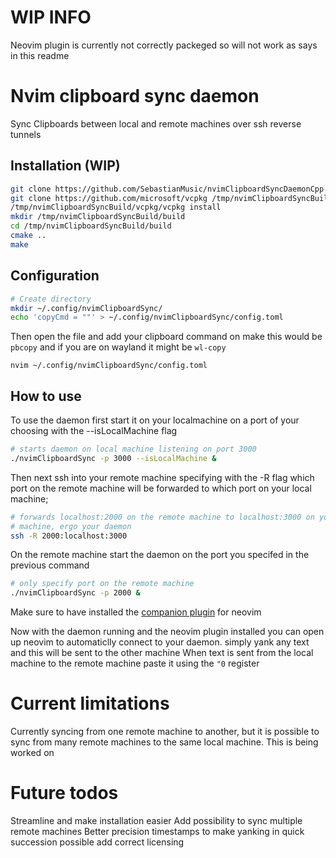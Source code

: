 # WIP INFO
Neovim plugin is currently not correctly packeged so will not work as says in
this readme

# Nvim clipboard sync daemon
Sync Clipboards between local and remote machines over ssh reverse tunnels

## Installation (WIP)
```bash 
git clone https://github.com/SebastianMusic/nvimClipboardSyncDaemonCpp.git /tmp/nvimClipboardSyncBuild
git clone https://github.com/microsoft/vcpkg /tmp/nvimClipboardSyncBuild
/tmp/nvimClipboardSyncBuild/vcpkg/vcpkg install
mkdir /tmp/nvimClipboardSyncBuild/build
cd /tmp/nvimClipboardSyncBuild/build
cmake ..
make
```



## Configuration
```bash
# Create directory 
mkdir ~/.config/nvimClipboardSync/
echo 'copyCmd = ""' > ~/.config/nvimClipboardSync/config.toml
```
Then open the file and add your clipboard command on make this would be `pbcopy`
and if you are on wayland it might be `wl-copy`
```
nvim ~/.config/nvimClipboardSync/config.toml
```

## How to use
To use the daemon first start it on your localmachine on a port of your choosing
with the --isLocalMachine flag
```bash
# starts daemon on local machine listening on port 3000
./nvimClipboardSync -p 3000 --isLocalMachine &
```

Then next ssh into your remote machine specifying with the -R flag which port on
the remote machine will be forwarded to which port on your local machine;
```bash
# forwards localhost:2000 on the remote machine to localhost:3000 on your local
# machine, ergo your daemon
ssh -R 2000:localhost:3000
```
On the remote machine start the daemon on the port you specifed in the previous
command
```bash
# only specify port on the remote machine
./nvimClipboardSync -p 2000 &
```

Make sure to have installed the [companion plugin](https://github.com/SebastianMusic/nvimClipboardSyncPlugin) for neovim

Now with the daemon running and the neovim plugin installed you can open up neovim to automaticlly connect to your daemon.
simply yank any text and this will be sent to the other machine
When text is sent from the local machine to the remote machine paste it using the
`"0` register

# Current limitations
Currently syncing from one remote machine to another, but it is possible to sync
from many remote machines to the same local machine. This is being worked on

# Future todos
Streamline and make installation easier 
Add possibility to sync multiple remote machines
Better precision timestamps to make yanking in quick succession possible
add correct licensing
